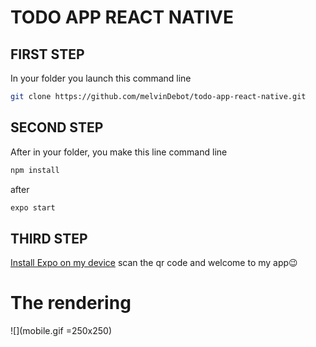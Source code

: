 # TODO APP REACT NATIVE

## FIRST STEP

In your folder you launch this command line

```bash
git clone https://github.com/melvinDebot/todo-app-react-native.git
```

## SECOND STEP

After in your folder, you make this line command line

```bash
npm install
```

after

```bash
expo start
```

## THIRD STEP

[Install Expo on my device](https://apps.apple.com/fr/app/expo-client/id982107779)
scan the qr code and welcome to my app😉

# The rendering

![](mobile.gif =250x250)
